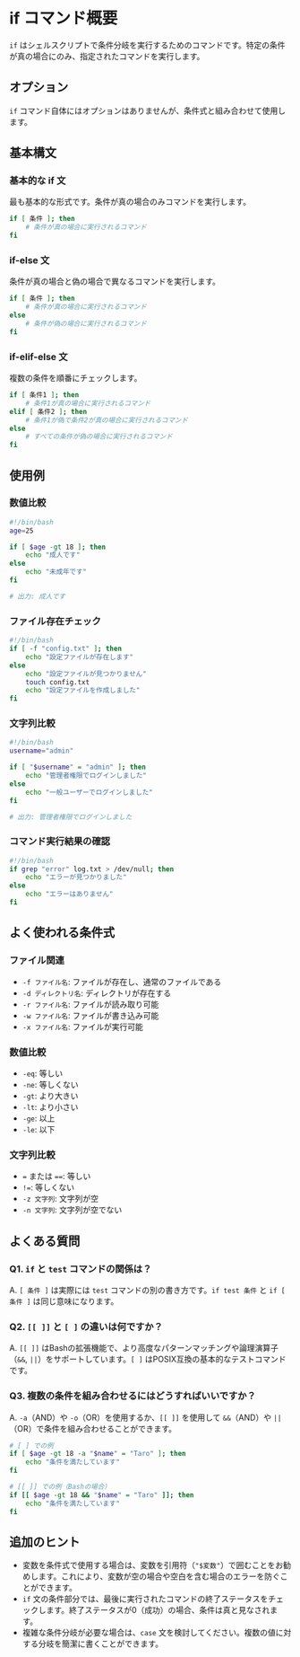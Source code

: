 # if コマンド概要

`if` はシェルスクリプトで条件分岐を実行するためのコマンドです。特定の条件が真の場合にのみ、指定されたコマンドを実行します。

## オプション

`if` コマンド自体にはオプションはありませんが、条件式と組み合わせて使用します。

## 基本構文

### **基本的な if 文**

最も基本的な形式です。条件が真の場合のみコマンドを実行します。

```bash
if [ 条件 ]; then
    # 条件が真の場合に実行されるコマンド
fi
```

### **if-else 文**

条件が真の場合と偽の場合で異なるコマンドを実行します。

```bash
if [ 条件 ]; then
    # 条件が真の場合に実行されるコマンド
else
    # 条件が偽の場合に実行されるコマンド
fi
```

### **if-elif-else 文**

複数の条件を順番にチェックします。

```bash
if [ 条件1 ]; then
    # 条件1が真の場合に実行されるコマンド
elif [ 条件2 ]; then
    # 条件1が偽で条件2が真の場合に実行されるコマンド
else
    # すべての条件が偽の場合に実行されるコマンド
fi
```

## 使用例

### 数値比較

```bash
#!/bin/bash
age=25

if [ $age -gt 18 ]; then
    echo "成人です"
else
    echo "未成年です"
fi

# 出力: 成人です
```

### ファイル存在チェック

```bash
#!/bin/bash
if [ -f "config.txt" ]; then
    echo "設定ファイルが存在します"
else
    echo "設定ファイルが見つかりません"
    touch config.txt
    echo "設定ファイルを作成しました"
fi
```

### 文字列比較

```bash
#!/bin/bash
username="admin"

if [ "$username" = "admin" ]; then
    echo "管理者権限でログインしました"
else
    echo "一般ユーザーでログインしました"
fi

# 出力: 管理者権限でログインしました
```

### コマンド実行結果の確認

```bash
#!/bin/bash
if grep "error" log.txt > /dev/null; then
    echo "エラーが見つかりました"
else
    echo "エラーはありません"
fi
```

## よく使われる条件式

### ファイル関連

- `-f ファイル名`: ファイルが存在し、通常のファイルである
- `-d ディレクトリ名`: ディレクトリが存在する
- `-r ファイル名`: ファイルが読み取り可能
- `-w ファイル名`: ファイルが書き込み可能
- `-x ファイル名`: ファイルが実行可能

### 数値比較

- `-eq`: 等しい
- `-ne`: 等しくない
- `-gt`: より大きい
- `-lt`: より小さい
- `-ge`: 以上
- `-le`: 以下

### 文字列比較

- `=` または `==`: 等しい
- `!=`: 等しくない
- `-z 文字列`: 文字列が空
- `-n 文字列`: 文字列が空でない

## よくある質問

### Q1. `if` と `test` コマンドの関係は？
A. `[ 条件 ]` は実際には `test` コマンドの別の書き方です。`if test 条件` と `if [ 条件 ]` は同じ意味になります。

### Q2. `[[ ]]` と `[ ]` の違いは何ですか？
A. `[[ ]]` はBashの拡張機能で、より高度なパターンマッチングや論理演算子（`&&`, `||`）をサポートしています。`[ ]` はPOSIX互換の基本的なテストコマンドです。

### Q3. 複数の条件を組み合わせるにはどうすればいいですか？
A. `-a`（AND）や `-o`（OR）を使用するか、`[[ ]]` を使用して `&&`（AND）や `||`（OR）で条件を組み合わせることができます。

```bash
# [ ] での例
if [ $age -gt 18 -a "$name" = "Taro" ]; then
    echo "条件を満たしています"
fi

# [[ ]] での例（Bashの場合）
if [[ $age -gt 18 && "$name" = "Taro" ]]; then
    echo "条件を満たしています"
fi
```

## 追加のヒント

- 変数を条件式で使用する場合は、変数を引用符（`"$変数"`）で囲むことをお勧めします。これにより、変数が空の場合や空白を含む場合のエラーを防ぐことができます。
- `if` 文の条件部分では、最後に実行されたコマンドの終了ステータスをチェックします。終了ステータスが0（成功）の場合、条件は真と見なされます。
- 複雑な条件分岐が必要な場合は、`case` 文を検討してください。複数の値に対する分岐を簡潔に書くことができます。